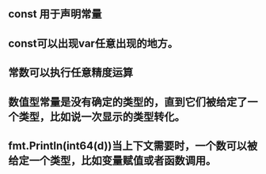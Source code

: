## const 用于声明常量
## const可以出现var任意出现的地方。
## 常数可以执行任意精度运算  
## 数值型常量是没有确定的类型的，直到它们被给定了一个类型，比如说一次显示的类型转化。
## fmt.Println(int64(d))当上下文需要时，一个数可以被给定一个类型，比如变量赋值或者函数调用。